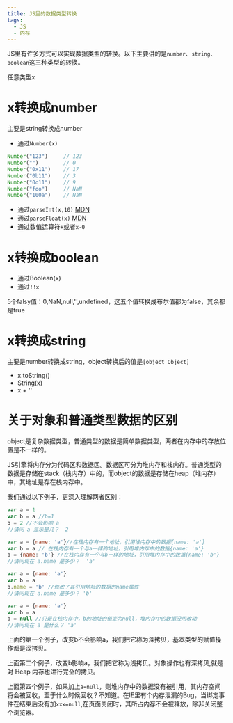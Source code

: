 ```yaml
---
title: JS里的数据类型转换
tags:
  - JS
  - 内存
---
```


JS里有许多方式可以实现数据类型的转换。以下主要讲的是`number`、`string`、`boolean`这三种类型的转换。

任意类型x

# x转换成number

主要是string转换成number

- 通过`Number(x)`
```javascript
Number("123")     // 123
Number("")        // 0
Number("0x11")    // 17
Number("0b11")    // 3
Number("0o11")    // 9
Number("foo")     // NaN
Number("100a")    // NaN
```
- 通过`parseInt(x,10)` [MDN](https://developer.mozilla.org/zh-CN/docs/Web/JavaScript/Reference/Global_Objects/parseInt)
- 通过`parseFloat(x)` [MDN](https://developer.mozilla.org/zh-CN/docs/Web/JavaScript/Reference/Global_Objects/parseFloat)
- 通过数值运算符`+`或者`x-0`

# x转换成boolean

- 通过Boolean(x)
- 通过`!!x`

5个falsy值：0,NaN,null,'',undefined，这五个值转换成布尔值都为false，其余都是true

# x转换成string

主要是number转换成string，object转换后的值是`[object Object]`

- x.toString()
- String(x)
- x + ''

# 关于对象和普通类型数据的区别

object是复杂数据类型，普通类型的数据是简单数据类型，两者在内存中的存放位置是不一样的。

JS引擎将内存分为代码区和数据区。数据区可分为堆内存和栈内存。普通类型的数据是存储在stack（栈内存）中的，而object的数据是存储在heap（堆内存）中，其地址是存在栈内存中。

我们通过以下例子，更深入理解两者区别：
```javascript
var a = 1
var b = a //b=1
b = 2 //不会影响 a
//请问 a 显示是几？  2
```

```javascript
var a = {name: 'a'}//在栈内存有一个地址，引用堆内存中的数据{name: 'a'}
var b = a // 在栈内存有一个与a一样的地址，引用堆内存中的数据{name: 'a'}
b = {name: 'b'} //在栈内存有一个与b一样的地址，引用堆内存中的数据{name: 'b'}
//请问现在 a.name 是多少？  'a'
```

```javascript
var a = {name: 'a'}
var b = a
b.name = 'b' //修改了其引用地址的数据的name属性
//请问现在 a.name 是多少？ 'b'
```

```javascript
var a = {name: 'a'}
var b = a
b = null //只是在栈内存中，b的地址的值变为null，堆内存中的数据没用改动
//请问现在 a 是什么？ 'a'
```

上面的第一个例子，改变b不会影响a，我们把它称为深拷贝，基本类型的赋值操作都是深拷贝。

上面第二个例子，改变b影响a，我们把它称为浅拷贝。对象操作也有深拷贝,就是对 Heap 内存也进行完全的拷贝。

上面第四个例子，如果加上`a=null`，则堆内存中的数据没有被引用，其内存空间将会被回收，至于什么时候回收？不知道。在IE里有个内存泄漏的Bug，当绑定事件在结束后没有加`xxx=null`,在页面关闭时，其所占内存不会被释放，除非关闭整个浏览器。

